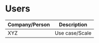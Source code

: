 # Users

|   Company/Person   |   Description
|----------|---------------------------
| XYZ | Use case/Scale